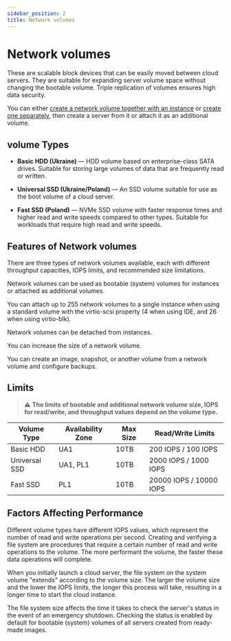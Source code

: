 ```yaml
---
sidebar_position: 2
title: Network volumes
---
```


# Network volumes

These are scalable block devices that can be easily moved between cloud servers. They are suitable for expanding server volume space without changing the bootable volume. Triple replication of volumes ensures high data security.

You can either [create a network volume together with an instance](/control-panel/cloud-platform/instances/create-an-instance) or [create one separately](/control-panel/cloud-platform/volumes/create-volume), then create a server from it or attach it as an additional volume.

## volume Types

- **Basic HDD (Ukraine)** — HDD volume based on enterprise-class SATA drives. Suitable for storing large volumes of data that are frequently read or written.

- **Universal SSD (Ukraine/Poland)** — An SSD volume suitable for use as the boot volume of a cloud server.

- **Fast SSD (Poland)** — NVMe SSD volume with faster response times and higher read and write speeds compared to other types. Suitable for workloads that require high read and write speeds.

## Features of Network volumes

There are three types of network volumes available, each with different throughput capacities, IOPS limits, and recommended size limitations.

Network volumes can be used as bootable (system) volumes for instances or attached as additional volumes.

You can attach up to 255 network volumes to a single instance when using a standard volume with the virtio-scsi property (4 when using IDE, and 26 when using virtio-blk).

Network volumes can be detached from instances.

You can increase the size of a network volume.

You can create an image, snapshot, or another volume from a network volume and configure backups.

## Limits

> :warning: **The limits of bootable and additional network volume size, IOPS for read/write, and throughput values depend on the volume type.**

| Volume Type   | Availability Zone | Max Size | Read/Write Limits |
|---------------|-------------------|---------|-------------------------|
| Basic HDD     | UA1               | 10TB    | 200 IOPS / 100 IOPS     |
| Universal SSD | UA1, PL1       | 10TB    | 2000 IOPS / 1000 IOPS   |
| Fast SSD      | PL1                 | 10TB    | 20000 IOPS / 10000 IOPS |

## Factors Affecting Performance

Different volume types have different IOPS values, which represent the number of read and write operations per second. Creating and verifying a file system are procedures that require a certain number of read and write operations to the volume. The more performant the volume, the faster these data operations will complete.

When you initially launch a cloud server, the file system on the system volume "extends" according to the volume size. The larger the volume size and the lower the IOPS limits, the longer this process will take, resulting in a longer time to start the cloud instance.

The file system size affects the time it takes to check the server's status in the event of an emergency shutdown. Checking the status is enabled by default for bootable (system) volumes of all servers created from ready-made images.
